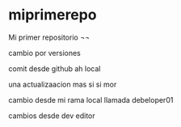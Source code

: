 # miprimerepo
Mi primer repositorio ¬¬

cambio por versiones

comit desde github ah local

una actualizaacion mas si si mor

cambio desde mi rama local llamada debeloper01

cambios desde dev editor